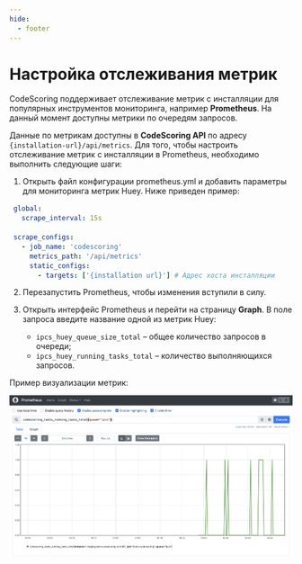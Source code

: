 ```yaml
---
hide:
  - footer
---
```

# Настройка отслеживания метрик

CodeScoring поддерживает отслеживание метрик с инсталляции для популярных инструментов мониторинга, например **Prometheus**. На данный момент доступны метрики по очередям запросов.

Данные по метрикам доступны в **CodeScoring API** по адресу `{installation-url}/api/metrics`. Для того, чтобы настроить отслеживание метрик с инсталляции в Prometheus, необходимо выполнить следующие шаги:

1. Открыть файл конфигурации prometheus.yml и добавить параметры для мониторинга метрик Huey. Ниже приведен пример:

  ```yaml
   global:
     scrape_interval: 15s

   scrape_configs:
     - job_name: 'codescoring'
       metrics_path: '/api/metrics'
       static_configs:
         - targets: ['{installation url}'] # Адрес хоста инсталляции
  ```
2. Перезапустить Prometheus, чтобы изменения вступили в силу.

3. Открыть интерфейс Prometheus и перейти на страницу **Graph**. В поле запроса введите название одной из метрик Huey:

    - `ipcs_huey_queue_size_total` – общее количество запросов в очереди;
    - `ipcs_huey_running_tasks_total` – количество выполняющихся запросов.

Пример визуализации метрик:

![Prometheus metrics](/assets/img/prometheus_metrics.png)
